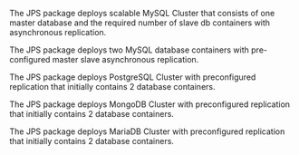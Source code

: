

The JPS package deploys scalable MySQL Cluster that consists of one master database and the required number of slave db containers with asynchronous replication.

The JPS package deploys two MySQL database containers with pre-configured master slave asynchronous replication.

The JPS package deploys PostgreSQL Cluster with preconfigured replication that initially contains 2 database containers.

The JPS package deploys MongoDB Cluster with preconfigured replication that initially contains 2 database containers. 

The JPS package deploys MariaDB Cluster with preconfigured replication that initially contains 2 database containers.
